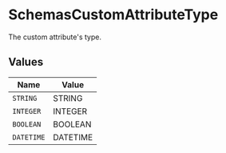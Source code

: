 # SchemasCustomAttributeType

The custom attribute's type.


## Values

| Name       | Value      |
| ---------- | ---------- |
| `STRING`   | STRING     |
| `INTEGER`  | INTEGER    |
| `BOOLEAN`  | BOOLEAN    |
| `DATETIME` | DATETIME   |